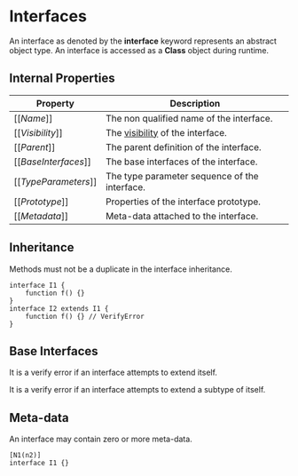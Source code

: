 # Interfaces

An interface as denoted by the **interface** keyword represents an abstract object type. An interface is accessed as a **Class** object during runtime.

## Internal Properties

| Property | Description |
| -------- | ----------- |
| \[\[*Name*\]\] | The non qualified name of the interface. |
| \[\[*Visibility*\]\] | The [visibility](#sec-visibility) of the interface. |
| \[\[*Parent*\]\] | The parent definition of the interface. |
| \[\[*BaseInterfaces*\]\] | The base interfaces of the interface. |
| \[\[*TypeParameters*\]\] | The type parameter sequence of the interface. |
| \[\[*Prototype*\]\] | Properties of the interface prototype. |
| \[\[*Metadata*\]\] | Meta-data attached to the interface. |

## Inheritance

Methods must not be a duplicate in the interface inheritance.

```
interface I1 {
    function f() {}
}
interface I2 extends I1 {
    function f() {} // VerifyError
}
```

## Base Interfaces

It is a verify error if an interface attempts to extend itself.

It is a verify error if an interface attempts to extend a subtype of itself.

## Meta-data

An interface may contain zero or more meta-data.

```
[N1(n2)]
interface I1 {}
```